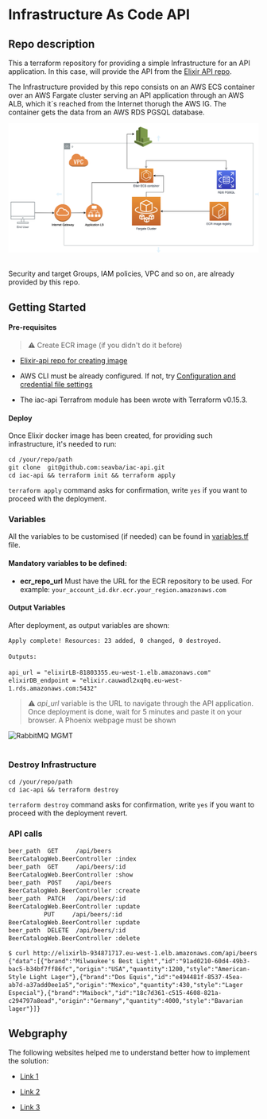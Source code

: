 # <b>Infrastructure As Code API </b>

## <b>Repo description</b>

This a terraform repository for providing a simple Infrastructure for an API application. In this case, will provide the API from the [Elixir API repo](https://github.com/seavba/elixir-api).

The Infrastructure provided by this repo consists on an AWS ECS container over an AWS Fargate cluster serving an API application through an AWS ALB, which it´s reached from the Internet thorugh the AWS IG. The container gets the data from an AWS RDS PGSQL database.


<img src="./images/infra_diagram.png" alt="RabbitMQ MGMT" />
<br/><br/>

Security and target Groups, IAM policies, VPC and so on, are already provided by this repo.

## Getting Started

#### Pre-requisites
> :warning: Create ECR image (if you didn't do it before)

- [Elixir-api repo for creating image](https://github.com/seavba/elixir-api)

- AWS CLI must be already configured. If not, try [Configuration and credential file settings](https://docs.aws.amazon.com/cli/latest/userguide/cli-configure-files.html)

- The iac-api Terrafrom module has been wrote with Terraform v0.15.3.

#### Deploy
Once Elixir docker image has been created, for providing such infrastructure, it's needed to run:

```
cd /your/repo/path
git clone  git@github.com:seavba/iac-api.git
cd iac-api && terraform init && terraform apply
```
```terraform apply``` command asks for confirmation, write ```yes``` if you want to proceed with the deployment.


### Variables
All the variables to be customised (if needed) can be found in [variables.tf](https://github.com/seavba/iac-api/blob/master/variables.tf) file.

#### Mandatory variables to be defined:
- <b>ecr_repo_url</b> Must have the URL for the ECR repository to be used. For example: ```your_account_id.dkr.ecr.your_region.amazonaws.com```

#### Output Variables

After deployment, as output variables are shown:

```
Apply complete! Resources: 23 added, 0 changed, 0 destroyed.

Outputs:

api_url = "elixirLB-81803355.eu-west-1.elb.amazonaws.com"
elixirDB_endpoint = "elixir.cauwadl2xq0q.eu-west-1.rds.amazonaws.com:5432"
```

> :warning: <i>api_url</i>  variable is the URL to navigate through the API application. Once deployment is done, wait for 5 minutes and paste it on your browser. A Phoenix webpage must be shown

<img src="./images/phoenix.png" alt="RabbitMQ MGMT" />
<br/><br/>



### Destroy Infrastructure

```
cd /your/repo/path
cd iac-api && terraform destroy
```
```terraform destroy``` command asks for confirmation, write ```yes``` if you want to proceed with the deployment revert.

### API calls

```
beer_path  GET     /api/beers              BeerCatalogWeb.BeerController :index
beer_path  GET     /api/beers/:id          BeerCatalogWeb.BeerController :show
beer_path  POST    /api/beers              BeerCatalogWeb.BeerController :create
beer_path  PATCH   /api/beers/:id          BeerCatalogWeb.BeerController :update
          PUT     /api/beers/:id          BeerCatalogWeb.BeerController :update
beer_path  DELETE  /api/beers/:id          BeerCatalogWeb.BeerController :delete
```

```
$ curl http://elixirlb-934871717.eu-west-1.elb.amazonaws.com/api/beers
{"data":[{"brand":"Milwaukee's Best Light","id":"91ad0210-60d4-49b3-bac5-b34bf7ff86fc","origin":"USA","quantity":1200,"style":"American-Style Light Lager"},{"brand":"Dos Equis","id":"e494481f-8537-45ea-ab7d-a37add0ee1a5","origin":"Mexico","quantity":430,"style":"Lager Especial"},{"brand":"Maibock","id":"18c7d361-c515-4608-821a-c294797a8ead","origin":"Germany","quantity":4000,"style":"Bavarian lager"}]}
```


## Webgraphy

The following websites helped me to understand better how to implement the solution:

- [Link 1](https://medium.com/avmconsulting-blog/how-to-deploy-a-dockerised-node-js-application-on-aws-ecs-with-terraform-3e6bceb48785)

- [Link 2](https://medium.com/adobetech/deploy-microservices-using-aws-ecs-fargate-and-api-gateway-1b5e71129338)

- [Link 3](https://www.chakray.com/es/creacion-aws-ecs-task-fargate-terraform/)
